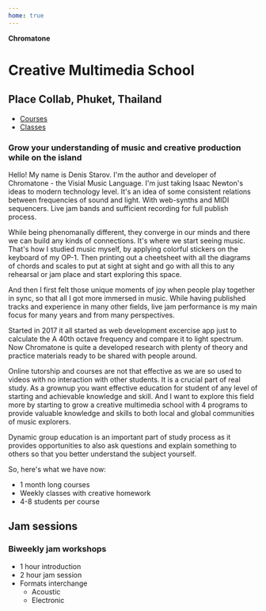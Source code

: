 ```yaml
---
home: true
---
```


<script setup>
import ClassSchedule from './classes/ClassSchedule.vue'
import ProgramsList from './programs/ProgramsList.vue'
</script>

**Chromatone**

# Creative Multimedia School

## Place Collab, Phuket, Thailand

<ProgramsList />

<ClassSchedule />

- [Courses](./courses/index)
- [Classes](./classes/index)

### Grow your understanding of music and creative production while on the island

Hello! My name is Denis Starov. I'm the author and developer of Chromatone - the Visial Music Language. I'm just taking Isaac Newton's ideas to modern technology level. It's an idea of some consistent relations between frequencies of sound and light. With web-synths and MIDI sequencers. Live jam bands and sufficient recording for full publish process.

While being phenomanally different, they converge in our minds and there we can build any kinds of connections. It's where we start seeing music. That's how I studied music myself, by applying colorful stickers on the keyboard of my OP-1. Then printing out a cheetsheet with all the diagrams of chords and scales to put at sight at sight and go with all this to any rehearsal or jam place and start exploring this space.

And then I first felt those unique moments of joy when people play together in sync, so that all I got more immersed in music. While having published tracks and experience in many other fields, live jam performance is my main focus for many years and from many perspectives.

Started in 2017 it all started as web development excercise app just to calculate the A 40th octave frequency and compare it to light spectrum. Now Chromatone is quite a developed research with plenty of theory and practice materials ready to be shared with people around.

Online tutorship and courses are not that effective as we are so used to videos with no interaction with other students. It is a crucial part of real study. As a grownup you want effective education for student of any level of starting and achievable knowledge and skill. And I want to explore this field more by starting to grow a creative multimedia school with 4 programs to provide valuable knowledge and skills to both local and global communities of music explorers.

Dynamic group education is an important part of study process as it provides opportunities to also ask questions and explain something to others so that you better understand the subject yourself.

So, here's what we have now:

- 1 month long courses
- Weekly classes with creative homework
- 4-8 students per course

## Jam sessions

### Biweekly jam workshops

- 1 hour introduction
- 2 hour jam session
- Formats interchange
  - Acoustic
  - Electronic

